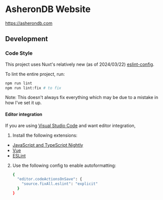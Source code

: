 # AsheronDB Website

https://asherondb.com

## Development

### Code Style

This project uses Nuxt's relatively new (as of 2024/03/22) [eslint-config](https://nuxt.com/docs/guide/concepts/code-style#eslint).

To lint the entire project, run:

```sh
npm run lint
npm run lint:fix # to fix
```

Note: This doesn't always fix everything which may be due to a mistake in how I've set it up.


#### Editor integration

If you are using [Visual Studio Code](https://code.visualstudio.com/) and want editor integration,

1. Install the following extensions:
  - [JavaScript and TypeScript Nightly](https://marketplace.visualstudio.com/items?itemName=ms-vscode.vscode-typescript-next)
  - [Vue](https://marketplace.visualstudio.com/items?itemName=Vue.volar)
  - [ESLint](https://marketplace.visualstudio.com/items?itemName=dbaeumer.vscode-eslint)
2. Use the following config to enable autoformatting:

    ```sh
    {
      "editor.codeActionsOnSave": {
        "source.fixAll.eslint": "explicit"
      }
    }
    ```
